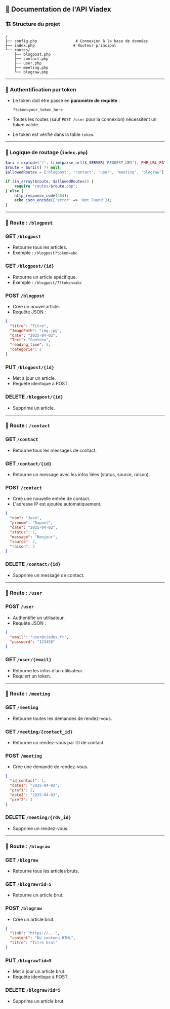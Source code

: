 ## 📘 Documentation de l'API Viadex

### 🏗️ Structure du projet

```
/
├── config.php                 # Connexion à la base de données
├── index.php                 # Routeur principal
└── routes/
    ├── blogpost.php
    ├── contact.php
    ├── user.php
    ├── meeting.php
    └── blograw.php

```

---

### 🔐 Authentification par token

- Le token doit être passé en **paramètre de requête** :
    
    `?token=your_token_here`
    
- Toutes les routes (sauf `POST /user` pour la connexion) nécessitent un token valide.
- Le token est vérifié dans la table `token`.

---

### 🔀 Logique de routage (`index.php`)

```php
$uri = explode('/', trim(parse_url($_SERVER['REQUEST_URI'], PHP_URL_PATH), '/'));
$route = $uri[0] ?? null;
$allowedRoutes = ['blogpost', 'contact', 'user', 'meeting', 'blograw'];

if (in_array($route, $allowedRoutes)) {
    require "routes/$route.php";
} else {
    http_response_code(404);
    echo json_encode(['error' => 'Not Found']);
}

```

---

### 📌 Route : `/blogpost`

### GET `/blogpost`

- Retourne tous les articles.
- Exemple : `/blogpost?token=abc`

### GET `/blogpost/{id}`

- Retourne un article spécifique.
- Exemple : `/blogpost/7?token=abc`

### POST `/blogpost`

- Crée un nouvel article.
- Requête JSON :

```json
{
  "titre": "Titre",
  "ImagePath": "img.jpg",
  "date": "2025-04-02",
  "Text": "Contenu",
  "reading_time": 5,
  "categorie": 2
}

```

### PUT `/blogpost/{id}`

- Met à jour un article.
- Requête identique à POST.

### DELETE `/blogpost/{id}`

- Supprime un article.

---

### 📌 Route : `/contact`

### GET `/contact`

- Retourne tous les messages de contact.

### GET `/contact/{id}`

- Retourne un message avec les infos liées (status, source, raison).

### POST `/contact`

- Crée une nouvelle entrée de contact.
- L'adresse IP est ajoutée automatiquement.

```json
{
  "nom": "Jean",
  "prenom": "Dupont",
  "date": "2025-04-02",
  "status": 1,
  "message": "Bonjour",
  "source": 2,
  "raison": 3
}

```

### DELETE `/contact/{id}`

- Supprime un message de contact.

---

### 📌 Route : `/user`

### POST `/user`

- Authentifie un utilisateur.
- Requête JSON :

```json
{
  "email": "user@viadex.fr",
  "password": "123456"
}

```

### GET `/user/{email}`

- Retourne les infos d’un utilisateur.
- Requiert un token.

---

### 📌 Route : `/meeting`

### GET `/meeting`

- Retourne toutes les demandes de rendez-vous.

### GET `/meeting/{contact_id}`

- Retourne un rendez-vous par ID de contact.

### POST `/meeting`

- Crée une demande de rendez-vous.

```json
{
  "id_contact": 1,
  "date1": "2025-04-02",
  "pref1": 2,
  "date2": "2025-04-03",
  "pref2": 3
}

```

### DELETE `/meeting/{rdv_id}`

- Supprime un rendez-vous.

---

### 📌 Route : `/blograw`

### GET `/blograw`

- Retourne tous les articles bruts.

### GET `/blograw?id=5`

- Retourne un article brut.

### POST `/blograw`

- Crée un article brut.

```json
{
  "link": "https://...",
  "content": "Du contenu HTML",
  "titre": "Titre brut"
}

```

### PUT `/blograw?id=5`

- Met à jour un article brut.
- Requête identique à POST.

### DELETE `/blograw?id=5`

- Supprime un article brut.
